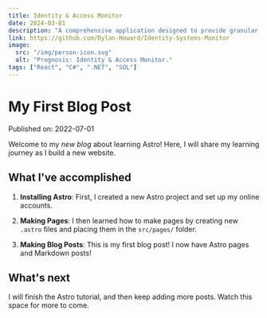 ```yaml
---
title: Identity & Access Monitor
date: 2024-03-01
description: "A comprehensive application designed to provide granular visibility and control over user identities across multiple systems."
link: https://github.com/Dylan-Howard/Identity-Systems-Monitor
image:
  src: "/img/person-icon.svg"
  alt: "Prognosis: Identity & Access Monitor."
tags: ["React", "C#", ".NET", "SQL"]
---
```


<!-- • -->

# My First Blog Post

Published on: 2022-07-01

Welcome to my _new blog_ about learning Astro! Here, I will share my learning journey as I build a new website.

## What I've accomplished

1. **Installing Astro**: First, I created a new Astro project and set up my online accounts.

2. **Making Pages**: I then learned how to make pages by creating new `.astro` files and placing them in the `src/pages/` folder.

3. **Making Blog Posts**: This is my first blog post! I now have Astro pages and Markdown posts!

## What's next

I will finish the Astro tutorial, and then keep adding more posts. Watch this space for more to come.
